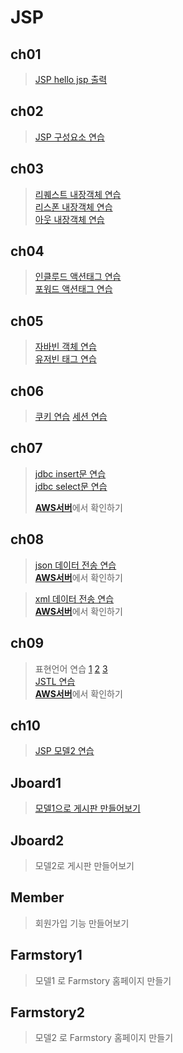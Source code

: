 # JSP

## ch01
> [JSP hello jsp 출력](https://github.com/ghkd7214/JSP/blob/master/ch01/src/main/webapp/hello.jsp)
 
## ch02
> [JSP 구성요소 연습](https://github.com/ghkd7214/JSP/tree/master/ch02/src/main/webapp)


## ch03
> [리퀘스트 내장객체 연습](https://github.com/ghkd7214/JSP/blob/master/ch03/src/main/webapp/3_1_Request.jsp)   
> [리스폰 내장객체 연습](https://github.com/ghkd7214/JSP/blob/master/ch03/src/main/webapp/3_2_Response.jsp)   
> [아웃 내장객체 연습](https://github.com/ghkd7214/JSP/blob/master/ch03/src/main/webapp/3_3_Out.jsp)

## ch04
> [인클루드 액션태그 연습](https://github.com/ghkd7214/JSP/blob/master/ch04/src/main/webapp/4_1_IncludeTag.jsp)   
> [포워드 액션태그 연습](https://github.com/ghkd7214/JSP/blob/master/ch04/src/main/webapp/4_2_ForwardTag.jsp)

## ch05
> [자바빈 객체 연습](https://github.com/ghkd7214/JSP/blob/master/ch05/src/main/webapp/5_1_JavaBean.jsp)   
> [유저빈 태그 연습](https://github.com/ghkd7214/JSP/blob/master/ch05/src/main/webapp/5_2_UseBean.jsp)

## ch06
> [쿠키 연습](https://github.com/ghkd7214/JSP/blob/master/ch06/src/main/webapp/6_1_Cookie.jsp)
> [세션 연습](https://github.com/ghkd7214/JSP/blob/master/ch06/src/main/webapp/6_3_Session.jsp)

## ch07

> [jdbc insert문 연습](https://github.com/ghkd7214/JSP/blob/master/ch07/src/main/webapp/7_1_JDBC_Insert.jsp)    
> [jdbc select문 연습](https://github.com/ghkd7214/JSP/blob/master/ch07/src/main/webapp/7_2_JDBC_Select.jsp)
>       
> [**AWS서버**](http://54.180.147.199:8080/ch07/7_1_JDBC_Insert.jsp)에서 확인하기    

## ch08  

> [json 데이터 전송 연습](https://github.com/ghkd7214/JSP/blob/master/ch08/src/main/webapp/8_2_JsonData.jsp)   
> [**AWS서버**](http://54.180.147.199:8080/ch08/8_2_JsonData.jsp)에서 확인하기   

> [xml 데이터 전송 연습](https://github.com/ghkd7214/JSP/blob/master/ch08/src/main/webapp/8_4_XmlData.jsp)   
> [**AWS서버**](http://54.180.147.199:8080/ch08/8_4_XmlData.jsp)에서 확인하기   

## ch09
> 표현언어 연습  [1](https://github.com/ghkd7214/JSP/blob/master/ch09/src/main/webapp/9_1_EL1.jsp) [2](https://github.com/ghkd7214/JSP/blob/master/ch09/src/main/webapp/9_2_EL2.jsp) [3](https://github.com/ghkd7214/JSP/blob/master/ch09/src/main/webapp/9_3_EL_Operator.jsp)   
> [JSTL 연습](https://github.com/ghkd7214/JSP/blob/master/ch09/src/main/webapp/9_4_JSTL.jsp)    
> [**AWS서버**](http://54.180.147.199:8080/ch09/9_4_JSTL.jsp)에서 확인하기   

## ch10
> [JSP 모델2 연습](https://github.com/ghkd7214/JSP/tree/master/ch10)   

## Jboard1
> [모델1으로 게시판 만들어보기](https://github.com/ghkd7214/JSP/tree/master/Jboard1/src/main)

## Jboard2
> 모델2로 게시판 만들어보기

## Member
> 회원가입 기능 만들어보기

## Farmstory1 
> 모델1 로 Farmstory 홈페이지 만들기

## Farmstory2
> 모델2 로 Farmstory 홈페이지 만들기


